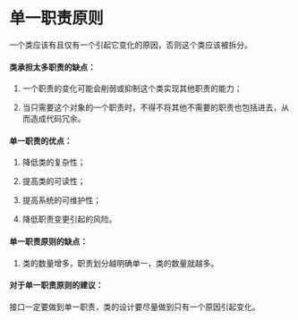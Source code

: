 # 单一职责原则

一个类应该有且仅有一个引起它变化的原因，否则这个类应该被拆分。

#### 类承担太多职责的缺点：

1. 一个职责的变化可能会削弱或抑制这个类实现其他职责的能力；

2. 当只需要这个对象的一个职责时，不得不将其他不需要的职责也包括进去，从而造成代码冗余。

#### 单一职责的优点：

1. 降低类的复杂性；

2. 提高类的可读性；

3. 提高系统的可维护性；

4. 降低职责变更引起的风险。

#### 单一职责原则的缺点：

1. 类的数量增多，职责划分越明确单一，类的数量就越多。

#### 对于单一职责原则的建议：

接口一定要做到单一职责，类的设计要尽量做到只有一个原因引起变化。

